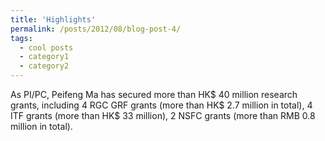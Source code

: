 ```yaml
---
title: 'Highlights'
permalink: /posts/2012/08/blog-post-4/
tags:
  - cool posts
  - category1
  - category2
---
```


As PI/PC, Peifeng Ma has secured more than HK$ 40 million research grants, including 4 RGC GRF grants (more than HK$ 2.7 million in total), 4 ITF grants (more than HK$ 33 million), 2 NSFC grants (more than RMB 0.8 million in total).
